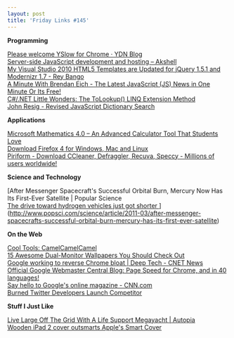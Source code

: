 ```yaml
---
layout: post
title: 'Friday Links #145'
---
```

**Programming**

[Please welcome YSlow for Chrome · YDN Blog](http://developer.yahoo.com/blogs/ydn/posts/2011/03/yslow-for-chrome/)   
[Server-side JavaScript development and hosting – Akshell ](http://www.akshell.com/)   
[My Visual Studio 2010 HTML5 Templates are Updated for jQuery 1.5.1 and Modernizr 1.7 - Rey Bango](http://blog.reybango.com/2011/03/22/my-visual-studio-2010-html5-templates-are-updated-for-jquery-1-5-1-and-modernizr-1-7/)   
[A Minute With Brendan Eich - The Latest JavaScript (JS) News in One Minute Or Its Free!](http://www.aminutewithbrendan.com/)   
[C#/.NET Little Wonders: The ToLookup() LINQ Extension Method](http://geekswithblogs.net/BlackRabbitCoder/archive/2011/03/24/c.net-little-wonders-the-tolookup-linq-extension-method.aspx)   
[John Resig - Revised JavaScript Dictionary Search](http://ejohn.org/blog/revised-javascript-dictionary-search/)

**Applications**

[Microsoft Mathematics 4.0 – An Advanced Calculator Tool That Students Love ](http://www.makeuseof.com/tag/microsoft-mathematics-40-advanced-calculator-tool-students-love/)   
[Download Firefox 4 for Windows, Mac and Linux](http://www.labnol.org/software/download-firefox-4/18940/)   
[Piriform - Download CCleaner, Defraggler, Recuva, Speccy - Millions of users worldwide!](http://www.piriform.com/promo/ccleaner-nov10?gclid=CJiX5cLT6acCFYi8KgodLxPXaQ)

**Science and Technology**

[After Messenger Spacecraft's Successful Orbital Burn, Mercury Now Has Its First-Ever Satellite | Popular Science   
[The drive toward hydrogen vehicles just got shorter ](http://www.sciencedaily.com/releases/2011/03/110321093701.htm?utm_source=feedburner&utm_medium=feed&utm_campaign=Feed%3A+sciencedaily+%28ScienceDaily%3A+Latest+Science+News%29)](http://www.popsci.com/science/article/2011-03/after-messenger-spacecrafts-successful-orbital-burn-mercury-has-its-first-ever-satellite)

**On the Web**

[Cool Tools: CamelCamelCamel ](http://www.kk.org/cooltools/archives/005189.php?utm_source=feedburner&utm_medium=feed&utm_campaign=Feed%3A+CoolTools+%28Cool+Tools%29)   
[15 Awesome Dual-Monitor Wallpapers You Should Check Out ](http://www.makeuseof.com/tag/15-awesome-dualmonitor-wallpapers/)   
[Google working to reverse Chrome bloat | Deep Tech - CNET News](http://news.cnet.com/8301-30685_3-20045776-264.html?part=rss&subj=news&tag=2547-1_3-0-20)   
[Official Google Webmaster Central Blog: Page Speed for Chrome, and in 40 languages! ](http://googlewebmastercentral.blogspot.com/2011/03/page-speed-for-chrome-and-in-40.html?utm_source=feedburner&utm_medium=feed&utm_campaign=Feed%3A+blogspot%2FamDG+%28Official+Google+Webmaster+Central+Blog%29)   
[Say hello to Google's online magazine - CNN.com](http://www.cnn.com/2011/TECH/web/03/24/google.magazine.mashable/index.html)   
[Burned Twitter Developers Launch Competitor](http://www.businessinsider.com/rstatus-2011-3?utm_source=feedburner&utm_medium=feed&utm_campaign=Feed%3A+typepad%2Falleyinsider%2Fsilicon_alley_insider+%28Silicon+Alley+Insider%29)

**Stuff I Just Like**

[Live Large Off The Grid With A Life Support Megayacht | Autopia](http://www.wired.com/autopia/2011/03/live-large-off-the-grid-with-a-life-support-megayacht/)   
[Wooden iPad 2 cover outsmarts Apple's Smart Cover ](http://www.tuaw.com/2011/03/24/wooden-ipad-2-cover-outsmarts-apples-smart-cover/)
